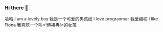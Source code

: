 ### Hi there 👋

<!--
**yolanda2010/yolanda2010** is a ✨ _special_ ✨ repository because its `README.md` (this file) appears on your GitHub profile.

Here are some ideas to get you started:

- 🔭 I’m currently working on ...
- 🌱 I’m currently learning ...
- 👯 I’m looking to collaborate on ...
- 🤔 I’m looking for help with ...
- 💬 Ask me about ...
- 📫 How to reach me: ...
- 😄 Pronouns: ...
- ⚡ Fun fact: ...
-->
哈哈
I am a lovely boy
我是一个可爱的男孩纸
I love progranmar
我爱编程
I like Fiona
我喜欢一个叫<!傅祎冉!>的女孩
